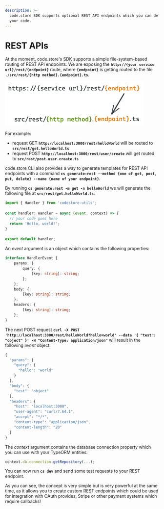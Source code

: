 ```yaml
---
description: >-
  code.store SDK supports optional REST API endpoints which you can define in
  your code.
---
```


# REST APIs

At the moment, code.store's SDK supports a simple file-system-based routing of REST API endpoints. We are exposing the **`http://{your service url}/rest/{endpoint}`** route, where **`{endpoint}`** is getting routed to the file **`./src/rest/{http method}.{endpoint}.ts`**. 

![](../../.gitbook/assets/untitled-2020-09-22-1039-3-.png)

For example:

* request GET **`http://localhost:3000/rest/helloWorld`** will be routed to **`src/rest/get.helloWorld.ts`**
* request POST **`http://localhost:3000/rest/user/create`** will get routed to **`src/rest/post.user.create.ts`**

code.store CLI also provides a way to generate templates for REST API endpoints with a command **`cs generate:rest --method {one of get, post, put, delete} --name {name of your endpoint}`**. 

By running **`cs generate:rest -m get -n helloWorld`** we will generate the following file at **`src/rest/get.helloWorld.ts`**:

```typescript
import { Handler } from 'codestore-utils';

const handler: Handler = async (event, context) => {
  // your code goes here
  return 'Hello, world!';
}

export default handler;
```

An _event_ argument is an object which contains the following properties:

```typescript
interface HandlerEvent {
    params: {
        query: {
            [key: string]: string;
        };
    };
    body: {
        [key: string]: string;
    };
    headers: {
        [key: string]: string;
    };
}
```

The next POST request **`curl -X POST 'http://localhost:3000/rest/helloWorld?hello=world' --data '{ "test": "object" }' -H "Content-Type: application/json"`** will result in the following _event_ object:

```javascript
{
  "params": {
    "query": {
      "hello": "world"
    }
  },
  "body": {
    "test": "object"
  },
  "headers": {
    "host": "localhost:3000",
    "user-agent": "curl/7.64.1",
    "accept": "*/*",
    "content-type": "application/json",
    "content-length": "20"
  }
}
```

The _context_ argument contains the database connection property which you can use with your TypeORM entities:

```typescript
context.db.connection.getRepository(...);
```

You can now run **`cs dev`** and send some test requests to your REST endpoint.

As you can see, the concept is very simple but is very powerful at the same time, as it allows you to create custom REST endpoints which could be used for integration with OAuth provides, Stripe or other payment systems which require callbacks!

